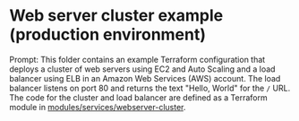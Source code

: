 # Web server cluster example (production environment)

Prompt: This folder contains an example Terraform configuration that deploys a cluster of web servers using EC2 and Auto Scaling and a load balancer using ELB in an Amazon Web Services (AWS) account. The load balancer listens on port 80 and returns the text "Hello, World" for the `/` URL. The code for the cluster and load balancer are defined as a Terraform module in
[modules/services/webserver-cluster](../../../modules/services/webserver-cluster).
